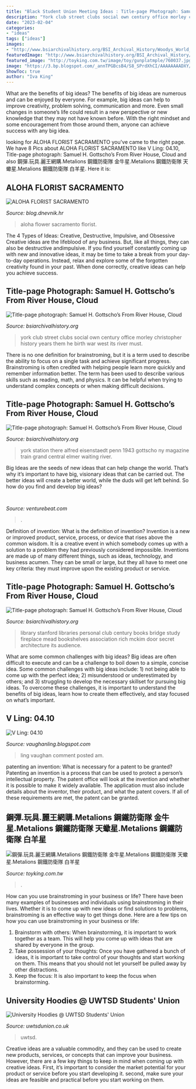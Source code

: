 ```yaml
---
title: "Black Student Union Meeting Ideas : Title-page Photograph: Samuel H. Gottscho’s From River House, Cloud"
description: "York club street clubs social own century office morley christopher history years them he birth war west its river must"
date: "2023-02-04"
categories:
- "ideas"
tags: ["ideas"]
images:
- "http://www.bsiarchivalhistory.org/BSI_Archival_History/Woodys_World_files/droppedImage_19.jpg"
featuredImage: "http://www.bsiarchivalhistory.org/BSI_Archival_History/Woodys_World_files/droppedImage_22.jpg"
featured_image: "http://toyking.com.tw/image/toy/gunplatmple/760037.jpg"
image: "https://3.bp.blogspot.com/_annTPGBcsB4/S8_SPrdXhCI/AAAAAAAADXY/TswFR7uZEFM/s400/mig35w1vf1.jpg"
ShowToc: true
author: "Iva King"
---
```



What are the benefits of big ideas?
The benefits of big ideas are numerous and can be enjoyed by everyone. For example, big ideas can help to improve creativity, problem solving, communication and more. Even small changes in someone’s life could result in a new perspective or new knowledge that they may not have known before. With the right mindset and some encouragement from those around them, anyone can achieve success with any big idea.

	

		
looking for ALOHA FLORIST SACRAMENTO you've came to the right page. We have 8 Pics about ALOHA FLORIST SACRAMENTO like V Ling: 04.10, Title-page photograph: Samuel H. Gottscho’s From River House, Cloud and also 鋼彈.玩具.麗王網購.Metalions 鋼鐵防衛隊 金牛星.Metalions 鋼鐵防衛隊 天蠍星.Metalions 鋼鐵防衛隊 白羊星. Here it is:
		
    
## ALOHA FLORIST SACRAMENTO

<img loading=lazy src="http://bit.ly/rpxBqs" onerror="this.onerror=null;this.src='https://tse1.mm.bing.net/th?id=OIP.l8eS8OxW2X1i-x4HYYWk5AHaFS&amp;pid=15.1';" alt="ALOHA FLORIST SACRAMENTO">

_Source: blog.dnevnik.hr_

>aloha flower sacramento florist. 

	

The 4 Types of Ideas: Creative, Destructive, Impulsive, and Obsessive
Creative ideas are the lifeblood of any business. But, like all things, they can also be destructive andimpulsive. If you find yourself constantly coming up with new and innovative ideas, it may be time to take a break from your day-to-day operations. Instead, relax and explore some of the forgotten creativity found in your past. When done correctly, creative ideas can help you achieve success.

    
## Title-page Photograph: Samuel H. Gottscho’s From River House, Cloud

<img loading=lazy src="http://www.bsiarchivalhistory.org/BSI_Archival_History/Woodys_World_files/droppedImage_18.jpg" onerror="this.onerror=null;this.src='https://tse2.mm.bing.net/th?id=OIP.hIqfYt-gpPJU4IvTveJw9QAAAA&amp;pid=15.1';" alt="Title-page photograph: Samuel H. Gottscho’s From River House, Cloud">

_Source: bsiarchivalhistory.org_

>york club street clubs social own century office morley christopher history years them he birth war west its river must. 

	

There is no one definition for brainstroming, but it is a term used to describe the ability to focus on a single task and achieve significant progress. Brainstroming is often credited with helping people learn more quickly and remember information better. The term has been used to describe various skills such as reading, math, and physics. It can be helpful when trying to understand complex concepts or when making difficult decisions.

    
## Title-page Photograph: Samuel H. Gottscho’s From River House, Cloud

<img loading=lazy src="http://www.bsiarchivalhistory.org/BSI_Archival_History/Woodys_World_files/droppedImage_22.jpg" onerror="this.onerror=null;this.src='https://tse3.mm.bing.net/th?id=OIP.nfrb_3OMQuZKyXYpe1DMXgHaJ6&amp;pid=15.1';" alt="Title-page photograph: Samuel H. Gottscho’s From River House, Cloud">

_Source: bsiarchivalhistory.org_

>york station there alfred eisenstaedt penn 1943 gottscho ny magazine train grand central elmer waiting river. 

	

Big Ideas are the seeds of new ideas that can help change the world. That’s why it’s important to have big, visionary ideas that can be carried out. The better ideas will create a better world, while the duds will get left behind. So how do you find and develop big ideas?

    
## 

<img loading=lazy src="https://venturebeat.com/wp-content/uploads/2019/12/IMG_20191210_183414.jpg?w=800" onerror="this.onerror=null;this.src='https://tse4.mm.bing.net/th?id=OIP.ert_Jrl0PlFaSH0c8_8HrgHaEW&amp;pid=15.1';" alt="">

_Source: venturebeat.com_

>. 

	

Definition of invention: What is the definition of invention?
Invention is a new or improved product, service, process, or device that rises above the common wisdom. It is a creative event in which somebody comes up with a solution to a problem they had previously considered impossible.
Inventions are made up of many different things, such as ideas, technology, and business acumen. They can be small or large, but they all have to meet one key criteria: they must improve upon the existing product or service.

    
## Title-page Photograph: Samuel H. Gottscho’s From River House, Cloud

<img loading=lazy src="http://www.bsiarchivalhistory.org/BSI_Archival_History/Woodys_World_files/droppedImage_19.jpg" onerror="this.onerror=null;this.src='https://tse1.mm.bing.net/th?id=OIP.KSMQ_EXsu-AU39TukSSVzQAAAA&amp;pid=15.1';" alt="Title-page photograph: Samuel H. Gottscho’s From River House, Cloud">

_Source: bsiarchivalhistory.org_

>library stanford libraries personal club century books bridge study fireplace mead bookshelves association rich mckim door secret architecture its audience. 

	

What are some common challenges with big ideas?
Big ideas are often difficult to execute and can be a challenge to boil down to a simple, concise idea. Some common challenges with big ideas include: 1) not being able to come up with the perfect idea; 2) misunderstood or underestimated by others; and 3) struggling to develop the necessary skillset for pursuing big ideas. To overcome these challenges, it is important to understand the benefits of big ideas, learn how to create them effectively, and stay focused on what’s important.

    
## V Ling: 04.10

<img loading=lazy src="https://3.bp.blogspot.com/_annTPGBcsB4/S8_SPrdXhCI/AAAAAAAADXY/TswFR7uZEFM/s400/mig35w1vf1.jpg" onerror="this.onerror=null;this.src='https://tse1.mm.bing.net/th?id=OIP.vDu0jfte0u__ePLroIjl4wAAAA&amp;pid=15.1';" alt="V Ling: 04.10">

_Source: vaughanling.blogspot.com_

>ling vaughan comment posted am. 

	

patenting an invention: What is necessary for a patent to be granted?
Patenting an invention is a process that can be used to protect a person’s intellectual property. The patent office will look at the invention and whether it is possible to make it widely available. The application must also include details about the inventor, their product, and what the patent covers. If all of these requirements are met, the patent can be granted.

    
## 鋼彈.玩具.麗王網購.Metalions 鋼鐵防衛隊 金牛星.Metalions 鋼鐵防衛隊 天蠍星.Metalions 鋼鐵防衛隊 白羊星

<img loading=lazy src="http://toyking.com.tw/image/toy/gunplatmple/760037.jpg" onerror="this.onerror=null;this.src='https://tse2.mm.bing.net/th?id=OIP.4SC5RMaNREt3mBv9GQauSAAAAA&amp;pid=15.1';" alt="鋼彈.玩具.麗王網購.Metalions 鋼鐵防衛隊 金牛星.Metalions 鋼鐵防衛隊 天蠍星.Metalions 鋼鐵防衛隊 白羊星">

_Source: toyking.com.tw_

>. 

	

How can you use brainstroming in your business or life?
There have been many examples of businesses and individuals using brainstroming in their lives. Whether it is to come up with new ideas or find solutions to problems, brainstroming is an effective way to get things done. Here are a few tips on how you can use brainstroming in your business or life: 
1. Brainstorm with others: When brainstorming, it is important to work together as a team. This will help you come up with ideas that are shared by everyone in the group. 
2. Take possession of your thoughts: Once you have gathered a bunch of ideas, it is important to take control of your thoughts and start working on them. This means that you should not let yourself be pulled away by other distractions. 
3. Keep the focus: It is also important to keep the focus when brainstorming.

    
## University Hoodies @ UWTSD Students&#039; Union

<img loading=lazy src="https://s3-eu-west-1.amazonaws.com/nusdigital/image/images/126424/optimized/DSC_7494.JPG" onerror="this.onerror=null;this.src='https://tse4.mm.bing.net/th?id=OIP.vBArH2IBsGKKPIbmfNhzcQHaLL&amp;pid=15.1';" alt="University Hoodies @ UWTSD Students&#039; Union">

_Source: uwtsdunion.co.uk_

>uwtsd. 

	

Creative ideas are a valuable commodity, and they can be used to create new products, services, or concepts that can improve your business. However, there are a few key things to keep in mind when coming up with creative ideas. First, it’s important to consider the market potential for your product or service before you start developing it. second, make sure your ideas are feasible and practical before you start working on them.

